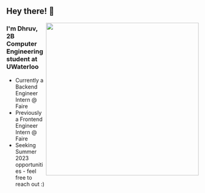 ## Hey there! :wave:

<img height="400px" width="400px" align="right" src="https://raw.githubusercontent.com/dhruvupadhyay88/dhruvupadhyay88/main/cat.gif" />

### I'm Dhruv, 2B Computer Engineering student at UWaterloo

- Currently a Backend Engineer Intern @ Faire
- Previously a Frontend Engineer Intern @ Faire
- Seeking Summer 2023 opportunities - feel free to reach out :)
